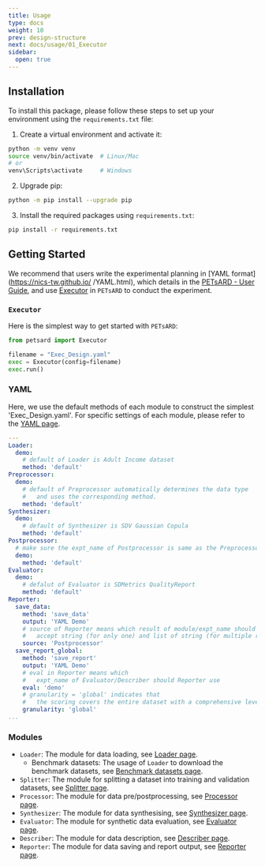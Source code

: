 ```yaml
---
title: Usage
type: docs
weight: 10
prev: design-structure
next: docs/usage/01_Executor
sidebar:
  open: true
---
```


## Installation

To install this package, please follow these steps to set up your environment using the `requirements.txt` file:

1. Create a virtual environment and activate it:

```bash
python -m venv venv
source venv/bin/activate  # Linux/Mac
# or
venv\Scripts\activate     # Windows
```

2. Upgrade pip:

```bash
python -m pip install --upgrade pip
```

3. Install the required packages using `requirements.txt`:

```bash
pip install -r requirements.txt
```

## Getting Started

We recommend that users write the experimental planning in [YAML format](https://nics-tw.github.io/ /YAML.html), which details in the [PETsARD - User Guide](https://nics-tw.github.io/petsard/), and use [Executor](https://nics-tw.github.io/petsard/Executor.html) in `PETsARD` to conduct the experiment.

### `Executor`

Here is the simplest way to get started with `PETsARD`:

```Python
from petsard import Executor

filename = "Exec_Design.yaml"
exec = Executor(config=filename)
exec.run()
```

### YAML

Here, we use the default methods of each module to construct the simplest 'Exec_Design.yaml'. For specific settings of each module, please refer to the [YAML page](https://nics-tw.github.io/petsard/YAML.html).

```YAML
---
Loader:
  demo:
    # default of Loader is Adult Income dataset
    method: 'default'
Preprocessor:
  demo:
    # default of Preprocessor automatically determines the data type
    #   and uses the corresponding method.
    method: 'default'
Synthesizer:
  demo:
    # default of Synthesizer is SDV Gaussian Copula
    method: 'default'
Postprocessor:
  # make sure the expt_name of Postprocessor is same as the Preprocessor
  demo:
    method: 'default'
Evaluator:
  demo:
    # defalut of Evaluator is SDMetrics QualityReport
    method: 'default'
Reporter:
  save_data:
    method: 'save_data'
    output: 'YAML Demo'
    # source of Reporter means which result of module/expt_name should Reporter use
    #   accept string (for only one) and list of string (for multiple result)
    source: 'Postprocessor'
  save_report_global:
    method: 'save_report'
    output: 'YAML Demo'
    # eval in Reporter means which
    #   expt_name of Evaluator/Describer should Reporter use
    eval: 'demo'
    # granularity = 'global' indicates that
    #   the scoring covers the entire dataset with a comprehensive level of detail.
    granularity: 'global'
...
```

### Modules

- `Loader`: The module for data loading, see [Loader page](https://nics-tw.github.io/petsard/Loader.html).
  - Benchmark datasets: The usage of `Loader` to download the benchmark datasets, see [Benchmark datasets page](https://nics-tw.github.io/petsard/Benchmark-datasets.html).
- `Splitter`: The module for splitting a dataset into training and validation datasets, see [Splitter page](https://nics-tw.github.io/petsard/Splitter.html).
- `Processor`: The module for data pre/postprocessing, see [Processor page](https://nics-tw.github.io/petsard/Processor.html).
- `Synthesizer`: The module for data synthesising, see [Synthesizer page](https://nics-tw.github.io/petsard/Synthesizer.html).
- `Evaluator`: The module for synthetic data evaluation, see [Evaluator page](https://nics-tw.github.io/petsard/Evaluator.html).
- `Describer`: The module for data description, see [Describer page](https://nics-tw.github.io/petsard/Describer.html).
- `Reporter`: The module for data saving and report output, see [Reporter page](https://nics-tw.github.io/petsard/Reporter.html).
